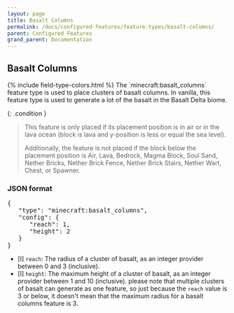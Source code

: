 ```yaml
---
layout: page
title: Basalt Columns
permalink: /docs/configured-features/feature-types/basalt-columns/
parent: Configured Features
grand_parent: Documentation
---
```


## Basalt Columns

<head>
    {% include field-type-colors.html %}
</head>
The `minecraft:basalt_columns` feature type is used to place clusters of basalt columns. In vanilla, this feature type is used to generate a lot of the basalt in the Basalt Delta biome.

{: .condition }
> This feature is only placed if its placement position is in air or in the lava ocean (block is lava and y-position is less or equal the sea level).
>
> Additionally, the feature is not placed if the block below the placement position is Air, Lava, Bedrock, Magma Block, Soul Sand, Nether Bricks, Nether Brick Fence, Nether Brick Stairs, Nether Wart, Chest, or Spawner.


### JSON format

<pre>
{
   "type": "minecraft:basalt_columns",
   "config": {
      "reach": 1,
      "height": 2
   }
}
</pre>

* <span int>[I]</span> `reach`: The radius of a cluster of basalt, as an integer provider between 0 and 3 (inclusive).
* <span int>[I]</span> `height`: The maximum height of a cluster of basalt, as an integer provider between 1 and 10 (inclusive).
please note that multiple clusters of basalt can generate as one feature, so just because the `reach` value is 3 or below, it doesn't mean that the maximum radius for a basalt columns feature is 3.